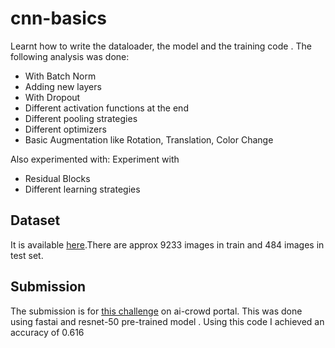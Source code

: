 # cnn-basics

Learnt how to write the dataloader, the model and the training code . The following analysis was done:
- With Batch Norm
- Adding new layers
- With Dropout
- Different activation functions at the end
- Different pooling strategies
- Different optimizers
- Basic Augmentation like Rotation, Translation, Color Change


Also experimented with:
Experiment with
- Residual Blocks
- Different learning strategies



## Dataset
It is available [here](https://www.aicrowd.com/challenges/chunin-exams-food-track-cv-2021/dataset_files).There are approx 9233 images in train and 484 images in test set. 

## Submission
The submission is for [this challenge](https://www.aicrowd.com/challenges/chunin-exams-food-track-cv-2021) on ai-crowd portal. This was done using fastai and resnet-50 pre-trained model . Using this code I achieved an accuracy of 0.616 
